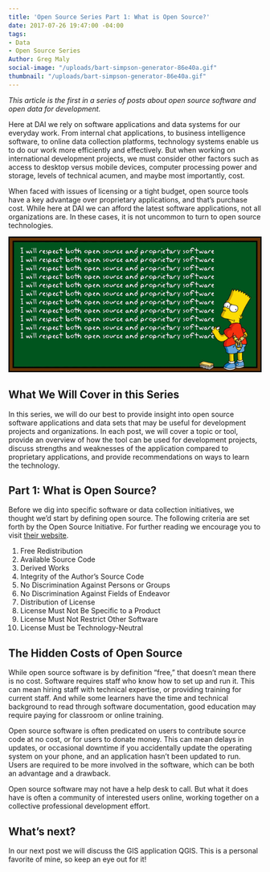 ```yaml
---
title: 'Open Source Series Part 1: What is Open Source?'
date: 2017-07-26 19:47:00 -04:00
tags:
- Data
- Open Source Series
Author: Greg Maly
social-image: "/uploads/bart-simpson-generator-86e40a.gif"
thumbnail: "/uploads/bart-simpson-generator-86e40a.gif"
---
```


*This article is the first in a series of posts about open source software and open data for development.*
 
Here at DAI we rely on software applications and data systems for our everyday work. From internal chat applications, to business intelligence software, to online data collection platforms, technology systems enable us to do our work more efficiently and effectively. But when working on international development projects, we must consider other factors such as access to desktop versus mobile devices, computer processing power and storage, levels of technical acumen, and maybe most importantly, cost.  

<!--more-->

When faced with issues of licensing or a tight budget, open source tools have a key advantage over proprietary applications, and that’s purchase cost. While here at DAI we can afford the latest software applications, not all organizations are. In these cases, it is not uncommon to turn to open source technologies. 

![bart-simpson-generator-86e40a.gif](/uploads/bart-simpson-generator-86e40a.gif)
## What We Will Cover in this Series 

In this series, we will do our best to provide insight into open source software applications and data sets that may be useful for development projects and organizations. In each post, we will cover a topic or tool, provide an overview of how the tool can be used for development projects, discuss strengths and weaknesses of the application compared to proprietary applications, and provide recommendations on ways to learn the technology. 
 
## Part 1: What is Open Source? 

Before we dig into specific software or data collection initiatives, we thought we’d start by defining open source. The following criteria are set forth by the Open Source Initiative. For further reading we encourage you to visit [their website](https://opensource.org/osd). 
1. Free Redistribution 
2. Available Source Code 
3. Derived Works 
4. Integrity of the Author’s Source Code 
5. No Discrimination Against Persons or Groups 
6. No Discrimination Against Fields of Endeavor 
7. Distribution of License 
8. License Must Not Be Specific to a Product 
9. License Must Not Restrict Other Software 
10. License Must be Technology-Neutral 

## The Hidden Costs of Open Source 

While open source software is by definition “free,” that doesn’t mean there is no cost. Software requires staff who know how to set up and run it. This can mean hiring staff with technical expertise, or providing training for current staff. And while some learners have the time and technical background to read through software documentation, good education may require paying for classroom or online training. 

Open source software is often predicated on users to contribute source code at no cost, or for users to donate money. This can mean delays in updates, or occasional downtime if you accidentally update the operating system on your phone, and an application hasn’t been updated to run. Users are required to be more involved in the software, which can be both an advantage and a drawback. 

Open source software may not have a help desk to call. But what it does have is often a community of interested users online, working together on a collective professional development effort.  

## What’s next? 

In our next post we will discuss the GIS application QGIS. This is a personal favorite of mine, so keep an eye out for it! 